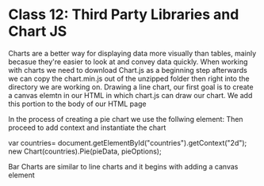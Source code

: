 # Class 12: Third Party Libraries and Chart JS

Charts are a better way for displaying data more visually than tables, mainly becasue they're easier to look at and convey data quickly.
When working with charts we need to download Chart.js as a beginning step afterwards we can copy the chart.min.js out of the unzipped folder then right into the directory we are working on.
Drawing a line chart, our first goal is to create a canvas elemtn in our HTML in which chart.js can draw our chart.
We add this portion to the body of our HTML page
<canvas id="buyers" width="600" height="400"></canvas>

In the process of creating a pie chart we use the follwing element:
<canvas id="buyers" width="600" height="400"></canvas>
Then proceed to add context and instantiate the chart

var countries= document.getElementById("countries").getContext("2d");
new Chart(countries).Pie(pieData, pieOptions);

Bar Charts are similar to line charts and it begins with adding a canvas element

<canvas id="income" width="600" height="400"></canvas>
